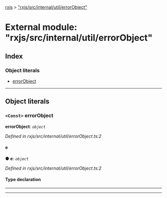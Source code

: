 [rxjs](../README.md) > ["rxjs/src/internal/util/errorObject"](../modules/_rxjs_src_internal_util_errorobject_.md)

# External module: "rxjs/src/internal/util/errorObject"

## Index

### Object literals

* [errorObject](_rxjs_src_internal_util_errorobject_.md#errorobject)

---

## Object literals

<a id="errorobject"></a>

### `<Const>` errorObject

**errorObject**: *`object`*

*Defined in rxjs/src/internal/util/errorObject.ts:2*

<a id="errorobject.e"></a>

####  e

**● e**: *`object`*

*Defined in rxjs/src/internal/util/errorObject.ts:2*

#### Type declaration

___

___

